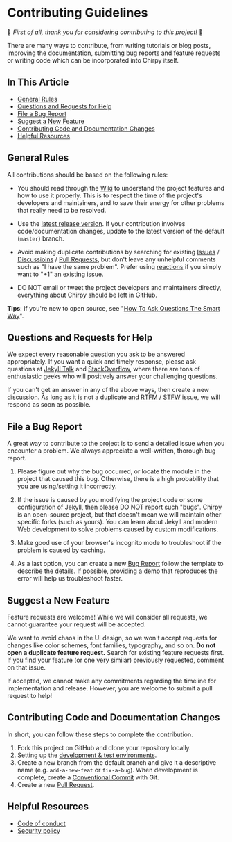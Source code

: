 # Contributing Guidelines

:tada: _First of all, thank you for considering contributing to this project!_ :tada:

There are many ways to contribute, from writing tutorials or blog posts, improving the documentation, submitting bug
reports and feature requests or writing code which can be incorporated into Chirpy itself.

## In This Article

- [General Rules](#general-rules)
- [Questions and Requests for Help](#questions-and-requests-for-help)
- [File a Bug Report](#file-a-bug-report)
- [Suggest a New Feature](#suggest-a-new-feature)
- [Contributing Code and Documentation Changes](#contributing-code-and-documentation-changes)
- [Helpful Resources](#helpful-resources)

## General Rules

All contributions should be based on the following rules:

- You should read through the [Wiki][wiki] to understand the project features and how to use it properly. This is to
respect the time of the project's developers and
maintainers, and to save their energy for other problems that really need to be resolved.

- Use the [latest release version][latest-ver]. If your contribution involves code/documentation changes, update to the
latest version of the default (`master`) branch.

- Avoid making duplicate contributions by searching for existing [Issues][issues] / [Discussioins][discus] /
[Pull Requests][pr], but don't leave any unhelpful comments such as "I have the same problem". Prefer using
[reactions][gh-reactions] if you simply want to "+1" an existing issue.

- DO NOT email or tweet the
project developers and maintainers directly, everything about Chirpy should be left in GitHub.

**Tips**: If you're new to open source, see "[How To Ask Questions The Smart Way][ext-reading]".

## Questions and Requests for Help

We expect every reasonable question you ask to be answered appropriately. If you want a quick and timely response,
please ask questions at [Jekyll Talk][jekyll-talk] and [StackOverflow][stack-overflow], where there are tons of
enthusiastic geeks who will positively answer your challenging questions.

If you can't get an answer in any of the above ways, then create a new [discussion][discus]. As long as it is not a
duplicate and [RTFM][rtfm] / [STFW][stfw] issue, we will respond as soon as possible.

## File a Bug Report

A great way to contribute to the project is to send a detailed issue when you encounter a problem. We always appreciate
a well-written, thorough bug report.

1. Please figure out why the bug occurred, or locate the module in the project that caused this bug. Otherwise, there is
a high probability that you are using/setting it incorrectly.

2. If the issue is caused by you modifying the project code or some configuration of Jekyll, then please DO NOT
report such "bugs".
Chirpy is an open-source project, but that doesn't mean we will maintain other specific forks (such as yours).
You can learn about Jekyll and modern Web development to solve problems caused by custom modifications.

3. Make good use of your browser's incognito mode to troubleshoot if the problem is caused by caching.

4. As a last option, you can create a new [Bug Report][new-issue] follow the template to describe the details.
If possible, providing a demo that reproduces the error will help us troubleshoot faster.

## Suggest a New Feature

Feature requests are welcome! While we will consider all requests, we cannot guarantee your request will be accepted.

We want to avoid chaos in the UI design, so we won't accept requests for changes like color schemes, font families,
typography, and so on. **Do not open a duplicate feature request.** Search for existing feature requests first. If you
find your feature (or one very similar) previously requested, comment on that issue.

If accepted, we cannot make any commitments regarding the timeline for implementation and release. However, you are
welcome to submit a pull request to help!

## Contributing Code and Documentation Changes

In short, you can follow these steps to complete the contribution.

1. Fork this project on GitHub and clone your repository locally.
2. Setting up the [development & test environments][dev-env].
3. Create a new branch from the default branch and give it a descriptive name (e.g. `add-a-new-feat` or `fix-a-bug`).
When development is complete, create a [Conventional Commit][cc] with Git.
4. Create a new [Pull Request][gh-pr].

## Helpful Resources

- [Code of conduct](https://github.com/cotes2020/jekyll-theme-chirpy/blob/master/.github/CODE_OF_CONDUCT.md)
- [Security policy](https://github.com/cotes2020/jekyll-theme-chirpy/blob/master/.github/SECURITY.md)

[latest-ver]: https://github.com/cotes2020/jekyll-theme-chirpy/releases/latest
[wiki]: https://github.com/cotes2020/jekyll-theme-chirpy/wiki
[issues]: https://github.com/cotes2020/jekyll-theme-chirpy/issues?q=is%3Aissue
[pr]: https://github.com/cotes2020/jekyll-theme-chirpy/pulls
[discus]: https://github.com/cotes2020/jekyll-theme-chirpy/discussions
[ext-reading]: http://www.catb.org/~esr/faqs/smart-questions.html
[jekyll-talk]: https://talk.jekyllrb.com/
[stack-overflow]: https://stackoverflow.com/questions/tagged/jekyll
[rtfm]: https://en.wikipedia.org/wiki/RTFM
[stfw]: https://www.webster-dictionary.org/definition/STFW
[gh-reactions]: https://github.blog/2016-03-10-add-reactions-to-pull-requests-issues-and-comments/
[new-issue]: https://github.com/cotes2020/jekyll-theme-chirpy/issues/new/choose
[dev-env]: https://github.com/cotes2020/jekyll-theme-chirpy/wiki/Development-&-Test-Environments
[cc]: https://www.conventionalcommits.org/
[gh-pr]: https://docs.github.com/en/pull-requests/collaborating-with-pull-requests/proposing-changes-to-your-work-with-pull-requests/about-pull-requests
